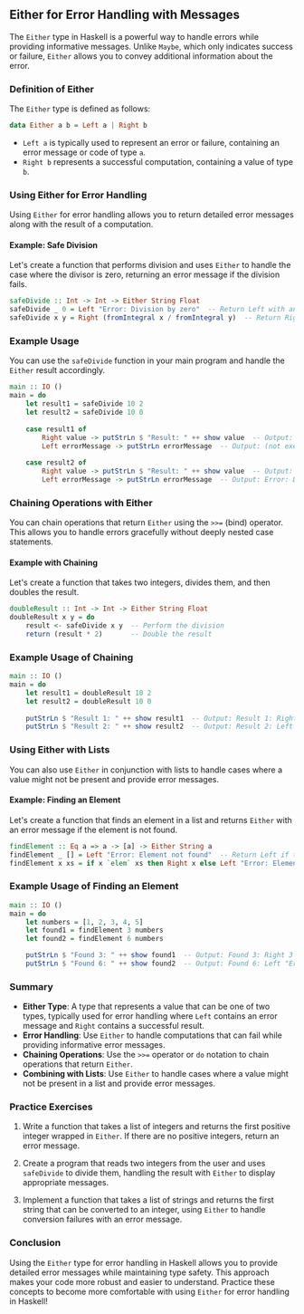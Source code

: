 ## Either for Error Handling with Messages

The `Either` type in Haskell is a powerful way to handle errors while providing informative messages. Unlike `Maybe`, which only indicates success or failure, `Either` allows you to convey additional information about the error.

### Definition of Either

The `Either` type is defined as follows:

```haskell
data Either a b = Left a | Right b
```

- `Left a` is typically used to represent an error or failure, containing an error message or code of type `a`.
- `Right b` represents a successful computation, containing a value of type `b`.

### Using Either for Error Handling

Using `Either` for error handling allows you to return detailed error messages along with the result of a computation.

#### Example: Safe Division

Let's create a function that performs division and uses `Either` to handle the case where the divisor is zero, returning an error message if the division fails.

```haskell
safeDivide :: Int -> Int -> Either String Float
safeDivide _ 0 = Left "Error: Division by zero"  -- Return Left with an error message
safeDivide x y = Right (fromIntegral x / fromIntegral y)  -- Return Right with the result
```

### Example Usage

You can use the `safeDivide` function in your main program and handle the `Either` result accordingly.

```haskell
main :: IO ()
main = do
    let result1 = safeDivide 10 2
    let result2 = safeDivide 10 0
    
    case result1 of
        Right value -> putStrLn $ "Result: " ++ show value  -- Output: Result: 5.0
        Left errorMessage -> putStrLn errorMessage  -- Output: (not executed)
    
    case result2 of
        Right value -> putStrLn $ "Result: " ++ show value  -- Output: (not executed)
        Left errorMessage -> putStrLn errorMessage  -- Output: Error: Division by zero
```

### Chaining Operations with Either

You can chain operations that return `Either` using the `>>=` (bind) operator. This allows you to handle errors gracefully without deeply nested case statements.

#### Example with Chaining

Let's create a function that takes two integers, divides them, and then doubles the result.

```haskell
doubleResult :: Int -> Int -> Either String Float
doubleResult x y = do
    result <- safeDivide x y  -- Perform the division
    return (result * 2)       -- Double the result
```

### Example Usage of Chaining

```haskell
main :: IO ()
main = do
    let result1 = doubleResult 10 2
    let result2 = doubleResult 10 0
    
    putStrLn $ "Result 1: " ++ show result1  -- Output: Result 1: Right 10.0
    putStrLn $ "Result 2: " ++ show result2  -- Output: Result 2: Left "Error: Division by zero"
```

### Using Either with Lists

You can also use `Either` in conjunction with lists to handle cases where a value might not be present and provide error messages.

#### Example: Finding an Element

Let's create a function that finds an element in a list and returns `Either` with an error message if the element is not found.

```haskell
findElement :: Eq a => a -> [a] -> Either String a
findElement _ [] = Left "Error: Element not found"  -- Return Left if the list is empty
findElement x xs = if x `elem` xs then Right x else Left "Error: Element not found"
```

### Example Usage of Finding an Element

```haskell
main :: IO ()
main = do
    let numbers = [1, 2, 3, 4, 5]
    let found1 = findElement 3 numbers
    let found2 = findElement 6 numbers

    putStrLn $ "Found 3: " ++ show found1  -- Output: Found 3: Right 3
    putStrLn $ "Found 6: " ++ show found2  -- Output: Found 6: Left "Error: Element not found"
```

### Summary

- **Either Type**: A type that represents a value that can be one of two types, typically used for error handling where `Left` contains an error message and `Right` contains a successful result.
- **Error Handling**: Use `Either` to handle computations that can fail while providing informative error messages.
- **Chaining Operations**: Use the `>>=` operator or `do` notation to chain operations that return `Either`.
- **Combining with Lists**: Use `Either` to handle cases where a value might not be present in a list and provide error messages.

### Practice Exercises

1. Write a function that takes a list of integers and returns the first positive integer wrapped in `Either`. If there are no positive integers, return an error message.

2. Create a program that reads two integers from the user and uses `safeDivide` to divide them, handling the result with `Either` to display appropriate messages.

3. Implement a function that takes a list of strings and returns the first string that can be converted to an integer, using `Either` to handle conversion failures with an error message.

### Conclusion

Using the `Either` type for error handling in Haskell allows you to provide detailed error messages while maintaining type safety. This approach makes your code more robust and easier to understand. Practice these concepts to become more comfortable with using `Either` for error handling in Haskell!